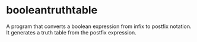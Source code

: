# booleantruthtable
A program that converts a boolean expression from infix to postfix notation. It generates a truth table from the postfix expression.
